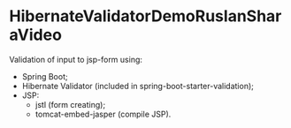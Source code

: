 # HibernateValidatorDemoRuslanSharaVideo
Validation of input to jsp-form using:
* Spring Boot;
* Hibernate Validator (included in spring-boot-starter-validation);
* JSP:
    - jstl (form creating);
    - tomcat-embed-jasper (compile JSP).

